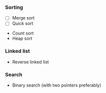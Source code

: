 ### Sorting
- [ ] Merge sort
- [ ] Quick sort
- Count sort
- Heap sort
### Linked list
- Reverse linked list

### Search
- Binary search (with two pointers preferably)